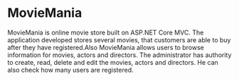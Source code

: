 # MovieMania

MovieMania is online movie store built on ASP.NET Core MVC. The application developed stores several movies, that customers are able to buy after they have registered.Also MovieMania allows users to browse information for movies, actors and directors. The administrator has authority to create, read, delete and edit the movies, actors and directors. He can also check how many users are registered.
